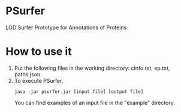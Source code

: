 # PSurfer
LOD Surfer Prototype for Annotations of Proteins

# How to use it
1. Put the following files in the working directory: cinfo.txt, ep.txt, paths.json 
2. To execute PSurfer,
   ```shell
   java -jar psurfer.jar [input file] [output file]
   ```
   You can find examples of an input file in the "example" directory.
